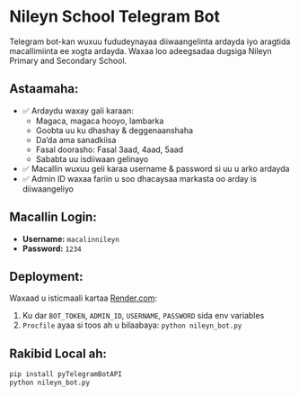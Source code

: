 
# Nileyn School Telegram Bot

Telegram bot-kan wuxuu fududeynayaa diiwaangelinta ardayda iyo aragtida macallimiinta ee xogta ardayda. Waxaa loo adeegsadaa dugsiga Nileyn Primary and Secondary School.

## Astaamaha:
- ✅ Ardaydu waxay gali karaan:
  - Magaca, magaca hooyo, lambarka
  - Goobta uu ku dhashay & deggenaanshaha
  - Da’da ama sanadkiisa
  - Fasal doorasho: Fasal 3aad, 4aad, 5aad
  - Sababta uu isdiiwaan gelinayo
- ✅ Macallin wuxuu geli karaa username & password si uu u arko ardayda
- ✅ Admin ID waxaa fariin u soo dhacaysaa markasta oo arday is diiwaangeliyo

## Macallin Login:
- **Username:** `macalinnileyn`
- **Password:** `1234`

## Deployment:
Waxaad u isticmaali kartaa [Render.com](https://render.com):
1. Ku dar `BOT_TOKEN`, `ADMIN_ID`, `USERNAME`, `PASSWORD` sida env variables
2. `Procfile` ayaa si toos ah u bilaabaya: `python nileyn_bot.py`

## Rakibid Local ah:
```bash
pip install pyTelegramBotAPI
python nileyn_bot.py
```

    
